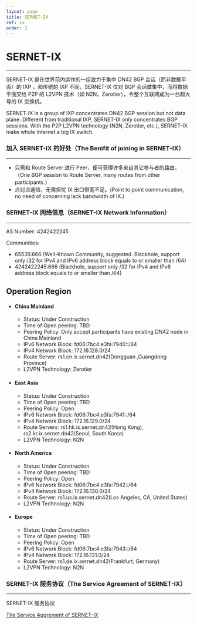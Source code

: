 ```yaml
---
layout: page
title: SERNET-IX
ref: ix
order: 2
---
```


# SERNET-IX
---
SERNET-IX 是在世界范内运作的一组致力于集中 DN42 BGP 会话（而非数据平面）的 IXP 。和传统的 IXP 不同，SERNET-IX 仅对 BGP 会话做集中，而将数据平面交给 P2P 的 L2VPN 技术（如 N2N，Zerotier），令整个互联网成为一台超大号的 IX 交换机。

SERNET-IX is a group of IXP concentrates DN42 BGP session but not data plane. Different from traditional IXP, SERNET-IX only concentrates BGP sessions. With the P2P L2VPN technology (N2N, Zerotier, etc.), SERNET-IX make whole Internet a big IX switch.

### 加入 SERNET-IX 的好处（The Benifit of joining in SERNET-IX）
---
  * 只需和 Route Server 进行 Peer，便可获得许多来自其它参与者的路由。（One BGP session to Route Server, many routes from other participants.）
  * 点对点通信，无需担忧 IX 出口带宽不足。(Point to point communication, no need of concerning lack bandwidth of IX.)

### SERNET-IX 网络信息（SERNET-IX Network Information）
---
AS Number: 4242422245

Communities:
  * 65535:666 (Well-Known Community, suggested. Blackhole, support only /32 for IPv4 and IPv6 address block equals to or smaller than /64)
  * 4242422245:666 (Blackhole, support only /32 for IPv4 and IPv6 address block equals to or smaller than /64)

## Operation Region
*   #### China Mainland
    * Status: Under Construction
    * Time of Open peering: TBD
    * Peering Policy: Only accept participants have existing DN42 node in China Mainland
    * IPv6 Network Block: fd06:7bc4:e3fa:7940::/64
    * IPv4 Network Block: 172.16.128.0/24
    * Route Server: rs1.cn.ix.sernet.dn42(Dongguan ,Guangdong Province)
    * L2VPN Technology: Zerotier
  
*  #### East Asia
    * Status: Under Construction
    * Time of Open peering: TBD
    * Peering Policy: Open
    * IPv6 Network Block: fd06:7bc4:e3fa:7941::/64
    * IPv4 Network Block: 172.16.129.0/24
    * Route Servers: rs1.hk.ix.sernet.dn42(Hong Kong), rs2.kr.ix.sernet.dn42(Seoul, South Korea)
    * L2VPN Technology: N2N

*  #### North America
    * Status: Under Construction
    * Time of Open peering: TBD
    * Peering Policy: Open
    * IPv6 Network Block: fd06:7bc4:e3fa:7942::/64
    * IPv4 Network Block: 172.16.130.0/24
    * Route Server: rs1.us.ix.sernet.dn42(Los Angeles, CA, United States)
    * L2VPN Technology: N2N

*  #### Europe
    * Status: Under Construction
    * Time of Open peering: TBD
    * Peering Policy: Open
    * IPv6 Network Block: fd06:7bc4:e3fa:7943::/64
    * IPv4 Network Block: 172.16.131.0/24
    * Route Server: rs1.de.ix.sernet.dn42(Frankfurt, Germany)
    * L2VPN Technology: N2N

### SERNET-IX 服务协议（The Service Agreement of SERNET-IX）
---
SERNET-IX 服务协议

[The Service Aggrement of SERNET-IX](Agreement_SERNET_IX_en.html)